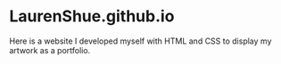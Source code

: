 # LaurenShue.github.io

Here is a website I developed myself with HTML and CSS to display my artwork as a portfolio.
